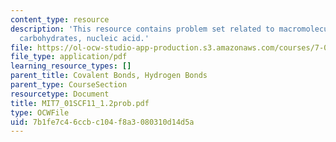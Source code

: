 ```yaml
---
content_type: resource
description: 'This resource contains problem set related to macromolecules: lipids,
  carbohydrates, nucleic acid.'
file: https://ol-ocw-studio-app-production.s3.amazonaws.com/courses/7-01sc-fundamentals-of-biology-fall-2011/7b1fe7c46ccbc104f8a3080310d14d5a_MIT7_01SCF11_1.2prob.pdf
file_type: application/pdf
learning_resource_types: []
parent_title: Covalent Bonds, Hydrogen Bonds
parent_type: CourseSection
resourcetype: Document
title: MIT7_01SCF11_1.2prob.pdf
type: OCWFile
uid: 7b1fe7c4-6ccb-c104-f8a3-080310d14d5a
---
```

